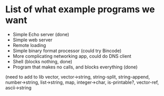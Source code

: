 # List of what example programs we want

* Simple Echo server (done)
* Simple web server
* Remote loading
* Simple binary format processor (could try Bincode)
* More complicating networking app, could do DNS client
* Shell (blocks nothing, done)
* Program that makes no calls, and blocks everything (done)



(need to add to lib vector, vector->string, string-split, string-append, number->string, list->string, map, integer->char, is-printable?, vector-ref, ascii->string
